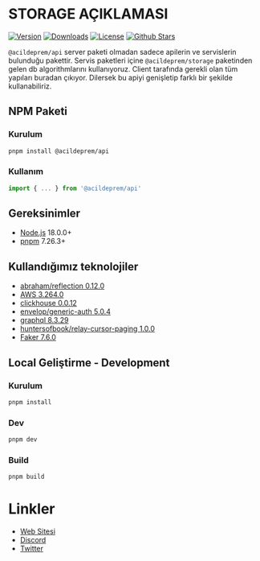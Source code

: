 # STORAGE AÇIKLAMASI

<p>
      <a href="https://www.npmjs.com/package/@acildeprem/api"><img src="https://img.shields.io/npm/v/@acildeprem/api.svg?style=flat&colorA=002438&colorB=28CF8D" alt="Version"></a>
      <a href="https://www.npmjs.com/package/@acildeprem/api"><img src="https://img.shields.io/npm/dm/@acildeprem/api.svg?style=flat&colorA=002438&colorB=28CF8D" alt="Downloads"></a>
      <a href="./LICENSE"><img src="https://img.shields.io/github/license/acildeprem/storage.svg?style=flat&colorA=002438&colorB=28CF8D" alt="License"></a>
      <a href="https://github.com/acildeprem/api">
      <img src="https://img.shields.io/github/stars/acildeprem/api.svg?style=social&label=Star&maxAge=2592000" alt="Github Stars"> </a>
</p>


`@acildeprem/api` server paketi olmadan sadece apilerin ve servislerin bulunduğu pakettir. Servis paketleri içine `@acildeprem/storage` paketinden gelen db algorithmlarını kullanıyoruz. Client tarafında gerekli olan tüm yapıları buradan çıkıyor. Dilersek bu apiyi genişletip farklı bir şekilde kullanabiliriz. 

## NPM Paketi


### Kurulum
```bash
pnpm install @acildeprem/api
```

###  Kullanım
```ts
import { ... } from '@acildeprem/api' 
```

## Gereksinimler

- [Node.js](https://nodejs.org/en/) 18.0.0+
- [pnpm](https://pnpm.io/) 7.26.3+

## Kullandığımız teknolojiler
- [abraham/reflection 0.12.0](https://www.npmjs.com/package/@abraham/reflection)
- [AWS 3.264.0](https://aws.amazon.com/tr/sdk-for-javascript/)
- [clickhouse 0.0.12](https://clickhouse.com/docs/en/intro/)
- [envelop/generic-auth 5.0.4](https://www.npmjs.com/package/@envelop/generic-auth)
- [graphql 8.3.29](https://graphql.org/learn/)
- [huntersofbook/relay-cursor-paging 1.0.0](https://www.npmjs.com/package/@huntersofbook/relay-cursor-paging)
- [Faker 7.6.0](https://fakerjs.dev/guide/)

## Local Geliştirme - Development

### Kurulum
```bash
pnpm install
```

### Dev
```bash
pnpm dev
```

### Build
```bash
pnpm build
```


# Linkler

- [Web Sitesi](https://acildeprem.com)
- [Discord](https://discord.acildeprem.com)
- [Twitter](https://twitter.com/acildepremcom)

